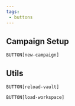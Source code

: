 ```yaml
---
tags:
 - buttons
---
```


## Campaign Setup

`BUTTON[new-campaign]`


## Utils

`BUTTON[reload-vault]`

`BUTTON[load-workspace]`